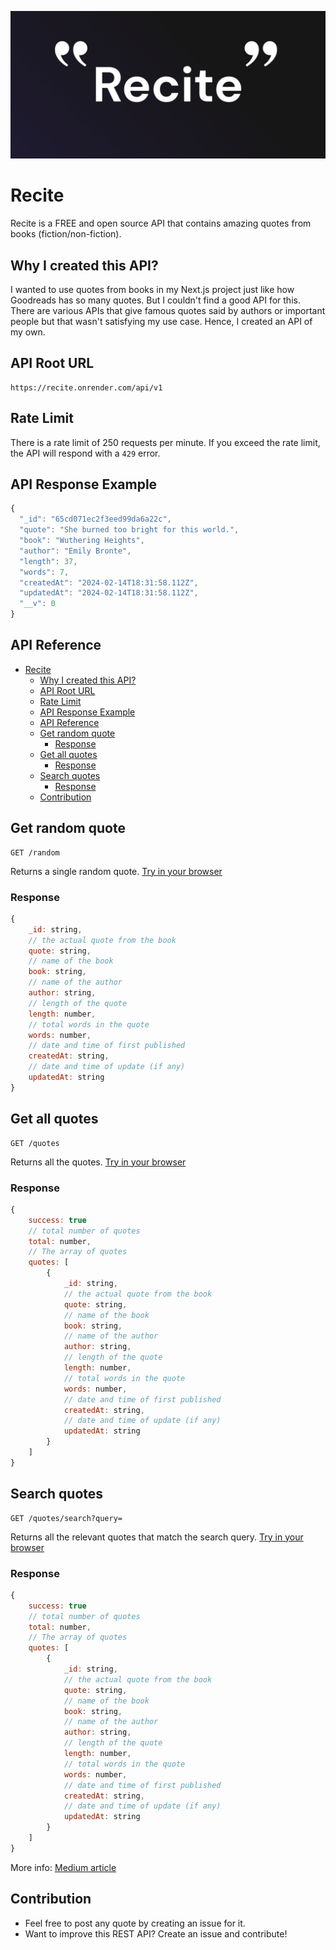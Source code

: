 ![Recite cover with a black gradient background and two quote icons](./images/recite-v1.png)

# Recite

Recite is a FREE and open source API that contains amazing quotes from books (fiction/non-fiction).

## Why I created this API?

I wanted to use quotes from books in my Next.js project just like how Goodreads has so many quotes. But I couldn't find a good API for this. There are various APIs that give famous quotes said by authors or important people but that wasn't satisfying my use case. Hence, I created an API of my own.

## API Root URL

```
https://recite.onrender.com/api/v1
```

## Rate Limit

There is a rate limit of 250 requests per minute. If you exceed the rate limit, the API will respond with a <code>429</code> error.

## API Response Example

```JavaScript
{
  "_id": "65cd071ec2f3eed99da6a22c",
  "quote": "She burned too bright for this world.",
  "book": "Wuthering Heights",
  "author": "Emily Bronte",
  "length": 37,
  "words": 7,
  "createdAt": "2024-02-14T18:31:58.112Z",
  "updatedAt": "2024-02-14T18:31:58.112Z",
  "__v": 0
}
```

## API Reference

- [Recite](#recite)
  - [Why I created this API?](#why-i-created-this-api)
  - [API Root URL](#api-root-url)
  - [Rate Limit](#rate-limit)
  - [API Response Example](#api-response-example)
  - [API Reference](#api-reference)
  - [Get random quote](#get-random-quote)
    - [Response](#response)
  - [Get all quotes](#get-all-quotes)
    - [Response](#response-1)
  - [Search quotes](#search-quotes)
    - [Response](#response-2)
  - [Contribution](#contribution)

## Get random quote

```
GET /random
```

Returns a single random quote.
[Try in your browser](https://recite.onrender.com/api/v1/random)

### Response

```JavaScript
{
    _id: string,
    // the actual quote from the book
    quote: string,
    // name of the book
    book: string,
    // name of the author
    author: string,
    // length of the quote
    length: number,
    // total words in the quote
    words: number,
    // date and time of first published
    createdAt: string,
    // date and time of update (if any)
    updatedAt: string
}
```

## Get all quotes

```
GET /quotes
```

Returns all the quotes.
[Try in your browser](https://recite.onrender.com/api/v1/quotes)

### Response

```JavaScript
{
    success: true
    // total number of quotes
    total: number,
    // The array of quotes
    quotes: [
        {
            _id: string,
            // the actual quote from the book
            quote: string,
            // name of the book
            book: string,
            // name of the author
            author: string,
            // length of the quote
            length: number,
            // total words in the quote
            words: number,
            // date and time of first published
            createdAt: string,
            // date and time of update (if any)
            updatedAt: string
        }
    ]
}
```

## Search quotes

```
GET /quotes/search?query=
```

Returns all the relevant quotes that match the search query.
[Try in your browser](https://recite.onrender.com/api/v1/quotes/search?query=life)

### Response

```JavaScript
{
    success: true
    // total number of quotes
    total: number,
    // The array of quotes
    quotes: [
        {
            _id: string,
            // the actual quote from the book
            quote: string,
            // name of the book
            book: string,
            // name of the author
            author: string,
            // length of the quote
            length: number,
            // total words in the quote
            words: number,
            // date and time of first published
            createdAt: string,
            // date and time of update (if any)
            updatedAt: string
        }
    ]
}
```

More info: [Medium article](https://medium.com/@sumsourabh14/introducing-recite-a-free-api-for-book-quotes-138dca77f7da)

[def]: #recite

## Contribution

- Feel free to post any quote by creating an issue for it.
- Want to improve this REST API? Create an issue and contribute!
